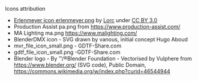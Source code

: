 Icons attribution

- [Erlenmeyer icon erlenmeyer.png](https://game-icons.net/1x1/lorc/erlenmeyer.html) by [Lorc](https://lorcblog.blogspot.com/) under [CC BY 3.0](https://creativecommons.org/licenses/by/3.0/)
- Production Assist pa.png from https://www.production-assist.com/
- MA Lighting ma.png https://www.malighting.com/
- BlenderDMX icon - SVG drawn by vanous, initial concept Hugo Aboud
- mvr_file_icon_small.png - GDTF-Share.com
- gdtf_file_icon_small.png -GDTF-Share.com
- Blender logo - By ™/®Blender Foundation - Vectorised by Vulphere from https://www.blender.org/ (SVG code), Public Domain, https://commons.wikimedia.org/w/index.php?curid=46544944
